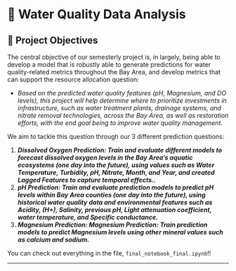 # 🌊 Water Quality Data Analysis

## 📌 Project Objectives

The central objective of our semesterly project is, in largely, being able to develop a model that is robustly able to generate predictions for water quality-related metrics throughout the Bay Area, and develop metrics that can support the resource allocation question:

- *Based on the predicted water quality features (pH, Magnesium, and DO levels), this project will help determine where to prioritize investments in infrastructure, such as water treatment plants, drainage systems, and nitrate removal technologies, across the Bay Area, as well as restoration efforts, with the end goal being to improve water quality management.*

We aim to tackle this question through our 3 different prediction questions:

1) ***Dissolved Oxygen Prediction: Train and evaluate different models to forecast dissolved oxygen levels in the Bay Area’s aquatic ecosystems (one day into the future), using values such as Water Temperature, Turbidity, pH, Nitrate, Month, and Year, and created Lagged Features to capture temporal effects..***
2) ***pH Prediction: Train and evaluate prediction models to predict pH levels within Bay Area counties (one day into the future), using historical water quality data and environmental features such as Acidity, (H+), Salinity, previous pH, Light attenuation coefficient, water temperature, and Specific conductance.***
3)  ***Magnesium Prediction: Magnesium Prediction: Train prediction models to predict Magnesium levels using other mineral values such as calcium and sodium.***

You can check out everything in the file, `final_notebook_final.ipynb`!!

---
